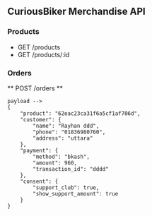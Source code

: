 ## CuriousBiker Merchandise API


### Products
- GET /products
- GET /products/:id

### Orders

** POST /orders **
```
payload -->
{
    "product": "62eac23ca31f6a5cf1af706d",
    "customer": {
        "name": "Rayhan ddd",
        "phone": "01836980760",
        "address": "uttara"
    },
    "payment": {
        "method": "bkash",
        "amount": 960,
        "transaction_id": "dddd"
    },
    "consent": {
        "support_club": true,
        "show_support_amount": true
    }
}
```